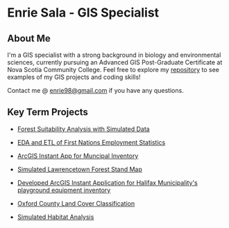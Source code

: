 # Enrie Sala - GIS Specialist
## About Me
I'm a GIS specialist with a strong background in biology and environmental sciences, currently pursuing an Advanced GIS Post-Graduate Certificate at Nova Scotia Community College. Feel free to explore my [repository](https://github.com/EnrieSala/EnrieSala/tree/main/Assets) to see examples of my GIS projects and coding skills! 

Contact me @ [enrie98@gmail.com](mail.google.com.) if you have any questions.

## Key Term Projects

- [Forest Suitability Analysis with Simulated Data](https://github.com/EnrieSala/EnrieSala/tree/main/Assets/SimulatedHabitatAnalysis)

- [EDA and ETL of First Nations Employment Statistics](https://github.com/EnrieSala/EnrieSala/tree/main/Assets/FirstNationsEmploymentStatisticsAnalysis)

- [ArcGIS Instant App for Muncipal Inventory](https://github.com/EnrieSala/EnrieSala/tree/main/Assets/HalifaxMunicipalityOutdoorRecEquipmentHeatMap)

- [Simulated Lawrencetown Forest Stand Map](https://github.com/EnrieSala/EnrieSala/tree/main/Assets/LawrenceTownMap)

- [Developed ArcGIS Instant Application for Halifax Municipality's playground equipment inventory](https://github.com/EnrieSala/EnrieSala/tree/main/Assets/HalifaxMunicipalityOutdoorRecEquipmentHeatMap)

- [Oxford County Land Cover Classification](https://github.com/EnrieSala/EnrieSala/tree/main/Assets/OxfordCountyLandCoverClassification)

- [Simulated Habitat Analysis](https://github.com/EnrieSala/EnrieSala/tree/main/Assets/SimulatedHabitatAnalysis)



